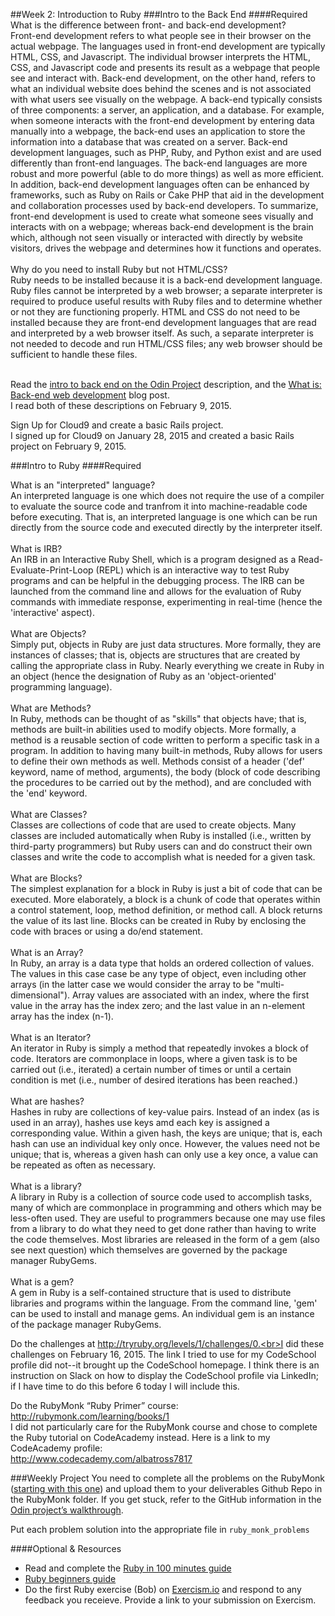 ##Week 2: Introduction to Ruby
###Intro to the Back End
####Required
What is the difference between front- and back-end development?<br>Front-end development refers to what people see in their browser on the actual webpage.  The languages used in front-end development are typically HTML, CSS, and Javascript.  The individual browser interprets the HTML, CSS, and Javascript code and presents its result as a webpage that people see and interact with.  Back-end development, on the other hand, refers to what an individual website does behind the scenes and is not associated with what users see visually on the webpage.  A back-end typically consists of three components: a server, an application, and a database.  For example, when someone interacts with the front-end development by entering data manually into a webpage, the back-end uses an application to store the information into a database that was created on a server.  Back-end development languages, such as PHP, Ruby, and Python exist and are used differently than front-end languages.  The back-end languages are more robust and more powerful (able to do more things) as well as more efficient.  In addition, back-end development languages often can be enhanced by frameworks, such as Ruby on Rails or Cake PHP that aid in the development and collaboration processes used by back-end developers.  To summarize, front-end development is used to create what someone sees visually and interacts with on a webpage; whereas back-end development is the brain which, although not seen visually or interacted with directly by website visitors, drives the webpage and determines how it functions and operates.<br><br>
Why do you need to install Ruby but not HTML/CSS?<br>Ruby needs to be installed because it is a back-end development language.  Ruby files cannot be interpreted by a web browser; a separate interpreter is required to produce useful results with Ruby files and to determine whether or not they are functioning properly.  HTML and CSS do not need to be installed because they are front-end development languages that are read and interpreted by a web browser itself.  As such, a separate interpreter is not needed to decode and run HTML/CSS files; any web browser should be sufficient to handle these files.<br><br>

Read the [intro to back end on the Odin Project](http://www.theodinproject.com/web-development-101/introduction-to-the-back-end) description, and the [What is: Back-end web development](http://blog.generalassemb.ly/what-is-back-end-web-development/) blog post.<br>I read both of these descriptions on February 9, 2015.<br>

Sign Up for Cloud9 and create a basic Rails project.<br>I signed up for Cloud9 on January 28, 2015 and created a basic Rails project on February 9, 2015.<br>

###Intro to Ruby
####Required

What is an "interpreted" language?<br>An interpreted language is one which does not require the use of a compiler to evaluate the source code and tranfrom it into machine-readable code before executing.  That is, an interpreted language is one which can be run directly from the source code and executed directly by the interpreter itself.<br><br>
What is IRB?<br>An IRB in an Interactive Ruby Shell, which is a program designed as a Read-Evaluate-Print-Loop (REPL) which is an interactive way to test Ruby programs and can be helpful in the debugging process.  The IRB can be launched from the command line and allows for the evaluation of Ruby commands with immediate response, experimenting in real-time (hence the 'interactive' aspect).<br><br>
What are Objects?<br>Simply put, objects in Ruby are just data structures.  More formally, they are instances of classes; that is, objects are structures that are created by calling the appropriate class in Ruby.  Nearly everything we create in Ruby in an object (hence the designation of Ruby as an 'object-oriented' programming language).<br><br>
What are Methods?<br>In Ruby, methods can be thought of as "skills" that objects have; that is, methods are built-in abilities used to modify objects.  More formally, a method is a reusable section of code written to perform a specific task in a program.  In addition to having many built-in methods, Ruby allows for users to define their own methods as well.  Methods consist of a header ('def' keyword, name of method, arguments), the body (block of code describing the procedures to be carried out by the method), and are concluded with the 'end' keyword.<br><br>
What are Classes?<br>Classes are collections of code that are used to create objects.  Many classes are included automatically when Ruby is installed (i.e., written by third-party programmers) but Ruby users can and do construct their own classes and write the code to accomplish what is needed for a given task.<br><br>
What are Blocks?<br>The simplest explanation for a block in Ruby is just a bit of code that can be executed.  More elaborately, a block is a chunk of code that operates within a control statement, loop, method definition, or method call. A block returns the value of its last line. Blocks can be created in Ruby by enclosing the code with braces or using a do/end statement.<br><br> 
What is an Array?<br>In Ruby, an array is a data type that holds an ordered collection of values.  The values in this case case be any type of object, even including other arrays (in the latter case we would consider the array to be "multi-dimensional").  Array values are associated with an index, where the first value in the array has the index zero; and the last value in an n-element array has the index (n-1).<br><br>
What is an Iterator?<br>An iterator in Ruby is simply a method that repeatedly invokes a block of code.  Iterators are commonplace in loops, where a given task is to be carried out (i.e., iterated) a certain number of times or until a certain condition is met (i.e., number of desired iterations has been reached.)<br><br>
What are hashes?<br>Hashes in ruby are collections of key-value pairs.  Instead of an index (as is used in an array), hashes use keys amd each key is assigned a corresponding value.  Within a given hash, the keys are unique; that is, each hash can use an individual key only once.  However, the values need not be unique; that is, whereas a given hash  can only use a key once, a value can be repeated as often as necessary.<br><br>
What is a library?<br>A library in Ruby is a collection of source code used to accomplish tasks, many of which are commonplace in programming and others which may be less-often used.  They are useful to programmers because one may use files from a library to do what they need to get done rather than having to write the code themselves.  Most libraries are released in the form of a gem (also see next question) which themselves are governed by the package manager RubyGems.<br>  
What is a gem?<br>A gem in Ruby is a self-contained structure that is used to distribute libraries and programs within the language.  From the command line, 'gem' can be used to install and manage gems.  An individual gem is an instance of the package manager RubyGems.<br>

Do the challenges at http://tryruby.org/levels/1/challenges/0.<br>I did these challenges on February 16, 2015.  The link I tried to use for my CodeSchool profile did not--it brought up the CodeSchool homepage.  I think there is an instruction on Slack on how to display the CodeSchool profile via LinkedIn; if I have time to do this before 6 today I will include this.<br>

Do the RubyMonk “Ruby Primer” course: http://rubymonk.com/learning/books/1<br>I did not particularly care for the RubyMonk course and chose to complete the Ruby tutorial on CodeAcademy instead.  Here is a link to my CodeAcademy profile:<br>http://www.codecademy.com/albatross7817<br>

###Weekly Project
You need to complete all the problems on the RubyMonk ([starting with this one](http://rubymonk.com/learning/books/1-ruby-primer/problems/9-calculator)) and upload them to your deliverables Github Repo in the RubyMonk folder. If you get stuck, refer to the GitHub information in the [Odin project’s walkthrough](http://www.theodinproject.com/web-development-101/html-css).

Put each problem solution into the appropriate file in `ruby_monk_problems`

####Optional & Resources
 - Read and complete the [Ruby in 100 minutes guide](http://tutorials.jumpstartlab.com/projects/ruby\_in\_100_minutes.html)
 - [Ruby beginners guide](https://hackhands.com/beginners-guide-ruby/)
 - Do the first Ruby exercise (Bob) on [Exercism.io](http://exercism.io/) and respond to any
   feedback you receieve.  Provide a link to your submission on
   Exercism.


